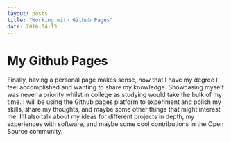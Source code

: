 ```yaml
---
layout: posts
title: "Working with Github Pages"
date: 2016-04-13
---
```


# My Github Pages

Finally, having a personal page makes sense,
 now that I have my degree I feel accomplished and wanting to
 share my knowledge.
 Showcasing myself was never a priority whilst in college as
 studying would take the bulk of my time.
 I will be using the Github pages platform to experiment and
 polish my skills, share my thoughts, and maybe some other things
 that might interest me.
 I'll also talk about my ideas for different projects in depth,
 my experiences with software,
 and maybe some cool contributions in the Open Source community.
